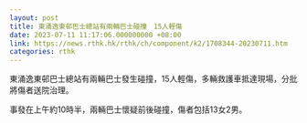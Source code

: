 ```yaml
---
layout: post
title: 東涌逸東邨巴士總站有兩輛巴士碰撞　15人輕傷
date: 2023-07-11 11:17:06.000000000 +08:00
link: https://news.rthk.hk/rthk/ch/component/k2/1708344-20230711.htm
categories: rthk
---
```


東涌逸東邨巴士總站有兩輛巴士發生碰撞，15人輕傷，多輛救護車抵達現場，分批將傷者送院治理。

事發在上午約10時半，兩輛巴士懷疑前後碰撞，傷者包括13女2男。
